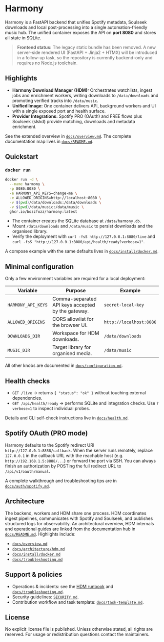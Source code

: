# Harmony

Harmony is a FastAPI backend that unifies Spotify metadata, Soulseek downloads and local
post-processing into a single automation-friendly music hub. The unified container
exposes the API on **port 8080** and stores all state in SQLite.

> **Frontend status:** The legacy static bundle has been removed. A new server-side
> rendered UI (FastAPI + Jinja2 + HTMX) will be introduced in a follow-up task, so the
> repository is currently backend-only and requires no Node.js toolchain.

## Highlights

- **Harmony Download Manager (HDM):** Orchestrates watchlists, ingest jobs and
  enrichment workers, writing downloads to `/data/downloads` and promoting verified
  tracks into `/data/music`.
- **Unified Image:** One container delivers API, background workers and UI with a single
  exposed port and health surface.
- **Provider Integrations:** Spotify PRO (OAuth) and FREE flows plus Soulseek (slskd)
  provide matching, downloads and metadata enrichment.

See the extended overview in [`docs/overview.md`](docs/overview.md).
The complete documentation map lives in [`docs/README.md`](docs/README.md).

## Quickstart

### `docker run`

```bash
docker run -d \
  --name harmony \
  -p 8080:8080 \
  -e HARMONY_API_KEYS=change-me \
  -e ALLOWED_ORIGINS=http://localhost:8080 \
  -v $(pwd)/data/downloads:/data/downloads \
  -v $(pwd)/data/music:/data/music \
  ghcr.io/bozzfozz/harmony:latest
```

- The container creates the SQLite database at `/data/harmony.db`.
- Mount `/data/downloads` and `/data/music` to persist downloads and the organised
  library.
- Verify the deployment with `curl -fsS http://127.0.0.1:8080/live` and
  `curl -fsS "http://127.0.0.1:8080/api/health/ready?verbose=1"`.

A compose example with the same defaults lives in
[`docs/install/docker.md`](docs/install/docker.md).

## Minimal configuration

Only a few environment variables are required for a local deployment:

| Variable | Purpose | Example |
| --- | --- | --- |
| `HARMONY_API_KEYS` | Comma-separated API keys accepted by the gateway. | `secret-local-key` |
| `ALLOWED_ORIGINS` | CORS allowlist for the browser UI. | `http://localhost:8080` |
| `DOWNLOADS_DIR` | Workspace for HDM downloads. | `/data/downloads` |
| `MUSIC_DIR` | Target library for organised media. | `/data/music` |

All other knobs are documented in [`docs/configuration.md`](docs/configuration.md).

## Health checks

- `GET /live` → returns `{ "status": "ok" }` without touching external dependencies.
- `GET /api/health/ready` → performs SQLite and integration checks. Use `?verbose=1` to
  inspect individual probes.

Details and CLI self-check instructions live in [`docs/health.md`](docs/health.md).

## Spotify OAuth (PRO mode)

Harmony defaults to the Spotify redirect URI `http://127.0.0.1:8888/callback`. When the
server runs remotely, replace `127.0.0.1` in the callback URL with the reachable host
(e.g. `http://192.168.1.5:8888/...`) or forward the port via SSH. You can always finish
an authorization by POSTing the full redirect URL to `/api/v1/oauth/manual`.

A complete walkthrough and troubleshooting tips are in
[`docs/auth/spotify.md`](docs/auth/spotify.md).

## Architecture

The backend, workers and HDM share one process. HDM coordinates ingest pipelines,
communicates with Spotify and Soulseek, and publishes structured logs for observability.
An architectural overview, HDM internals and operational guides are linked from the
documentation hub in [`docs/README.md`](docs/README.md). Highlights include:

- [`docs/overview.md`](docs/overview.md)
- [`docs/architecture/hdm.md`](docs/architecture/hdm.md)
- [`docs/install/docker.md`](docs/install/docker.md)
- [`docs/troubleshooting.md`](docs/troubleshooting.md)

## Support & policies

- Operations & incidents: see the [HDM runbook](docs/operations/runbooks/hdm.md) and
  [`docs/troubleshooting.md`](docs/troubleshooting.md).
- Security guidelines: [`SECURITY.md`](SECURITY.md).
- Contribution workflow and task template: [`docs/task-template.md`](docs/task-template.md).

## License

No explicit license file is published. Unless otherwise stated, all rights are reserved.
For usage or redistribution questions contact the maintainers.
